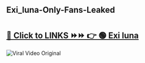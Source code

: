 
 ## Exi_luna-Only-Fans-Leaked

# <h2><a href="https://clipsfans.com/Exi_luna&ref=git">🔗 Click to LINKS ⏩⏩ 👉 🟢 Exi luna </a></h2>

<a href="https://clipsfans.com/Exi_luna&ref=git" rel="nofollow" data-target="animated-image.originalLink"><img src="https://i.ibb.co.com/xMMVF88/686577567.gif" alt="Viral Video Original" style="max-width: 100%; display: inline-block;" data-target="animated-image.originalImage"></a>
